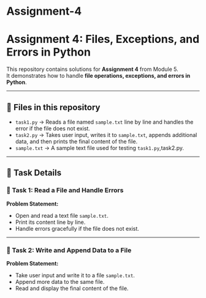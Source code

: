 # Assignment-4
# Assignment 4: Files, Exceptions, and Errors in Python

This repository contains solutions for **Assignment 4** from Module 5.  
It demonstrates how to handle **file operations, exceptions, and errors in Python**.

---

## 📂 Files in this repository
- `task1.py` → Reads a file named `sample.txt` line by line and handles the error if the file does not exist.  
- `task2.py` → Takes user input, writes it to `sample.txt`, appends additional data, and then prints the final content of the file.  
- `sample.txt` → A sample text file used for testing `task1.py`,task2.py.

---

## 📝 Task Details

### 🔹 Task 1: Read a File and Handle Errors
**Problem Statement:**
- Open and read a text file `sample.txt`.  
- Print its content line by line.  
- Handle errors gracefully if the file does not exist.  

---

### 🔹 Task 2: Write and Append Data to a File
**Problem Statement:**
- Take user input and write it to a file `sample.txt`.  
- Append more data to the same file.  
- Read and display the final content of the file.  

